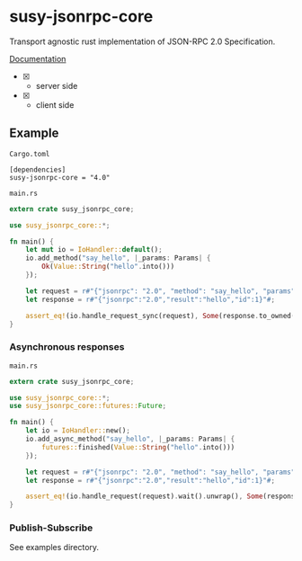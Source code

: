 # susy-jsonrpc-core
Transport agnostic rust implementation of JSON-RPC 2.0 Specification.

[Documentation](http://susytech.github.io/jsonrpc/susy_jsonrpc_core/index.html)

- [x] - server side
- [x] - client side

## Example

`Cargo.toml`


```
[dependencies]
susy-jsonrpc-core = "4.0"
```

`main.rs`

```rust
extern crate susy_jsonrpc_core;

use susy_jsonrpc_core::*;

fn main() {
	let mut io = IoHandler::default();
	io.add_method("say_hello", |_params: Params| {
		Ok(Value::String("hello".into()))
	});

	let request = r#"{"jsonrpc": "2.0", "method": "say_hello", "params": [42, 23], "id": 1}"#;
	let response = r#"{"jsonrpc":"2.0","result":"hello","id":1}"#;

	assert_eq!(io.handle_request_sync(request), Some(response.to_owned()));
}
```

### Asynchronous responses

`main.rs`

```rust
extern crate susy_jsonrpc_core;

use susy_jsonrpc_core::*;
use susy_jsonrpc_core::futures::Future;

fn main() {
	let io = IoHandler::new();
	io.add_async_method("say_hello", |_params: Params| {
		futures::finished(Value::String("hello".into()))
	});

	let request = r#"{"jsonrpc": "2.0", "method": "say_hello", "params": [42, 23], "id": 1}"#;
	let response = r#"{"jsonrpc":"2.0","result":"hello","id":1}"#;

	assert_eq!(io.handle_request(request).wait().unwrap(), Some(response.to_owned()));
}
```

### Publish-Subscribe
See examples directory.
